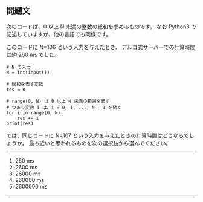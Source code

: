 ## 問題文

次のコードは、0 以上 N 未満の整数の総和を求めるものです。 なお Python3 で記述していますが、他の言語でも同様です。

このコードに N=106 という入力を与えたとき、 アルゴ式サーバーでの計算時間は約 260 ms でした。

```python3
# N の入力
N = int(input())

# 総和を表す変数
res = 0

# range(0, N) は 0 以上 N 未満の範囲を表す
# つまり変数 i は、i = 0, 1, ..., N - 1 を動く
for i in range(0, N):
    res += i
print(res)
```

では、同じコードに N=107 という入力を与えたときの計算時間はどうなるでしょうか。 最も近いと思われるものを次の選択肢から選んでください。

---

1. 260 ms
2. 2600 ms
3. 26000 ms
4. 260000 ms
5. 2600000 ms

---
